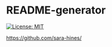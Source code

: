 # README-generator
[![License: MIT](https://img.shields.io/badge/License-MIT-yellow.svg)](https://opensource.org/licenses/MIT)

https://github.com/sara-hines/